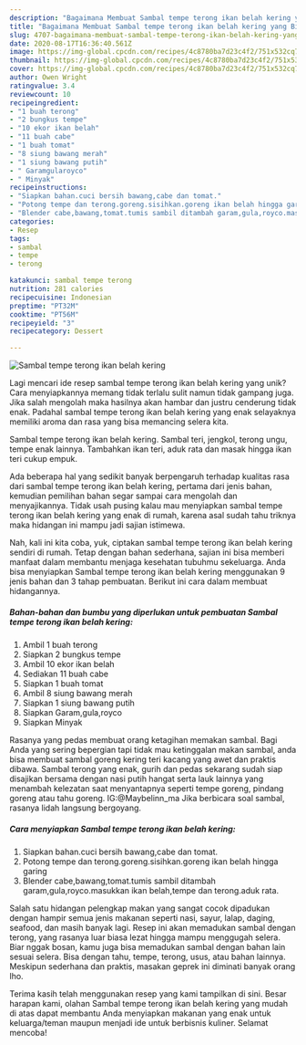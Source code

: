```yaml
---
description: "Bagaimana Membuat Sambal tempe terong ikan belah kering yang Bisa Manjain Lidah"
title: "Bagaimana Membuat Sambal tempe terong ikan belah kering yang Bisa Manjain Lidah"
slug: 4707-bagaimana-membuat-sambal-tempe-terong-ikan-belah-kering-yang-bisa-manjain-lidah
date: 2020-08-17T16:36:40.561Z
image: https://img-global.cpcdn.com/recipes/4c8780ba7d23c4f2/751x532cq70/sambal-tempe-terong-ikan-belah-kering-foto-resep-utama.jpg
thumbnail: https://img-global.cpcdn.com/recipes/4c8780ba7d23c4f2/751x532cq70/sambal-tempe-terong-ikan-belah-kering-foto-resep-utama.jpg
cover: https://img-global.cpcdn.com/recipes/4c8780ba7d23c4f2/751x532cq70/sambal-tempe-terong-ikan-belah-kering-foto-resep-utama.jpg
author: Owen Wright
ratingvalue: 3.4
reviewcount: 10
recipeingredient:
- "1 buah terong"
- "2 bungkus tempe"
- "10 ekor ikan belah"
- "11 buah cabe"
- "1 buah tomat"
- "8 siung bawang merah"
- "1 siung bawang putih"
- " Garamgularoyco"
- " Minyak"
recipeinstructions:
- "Siapkan bahan.cuci bersih bawang,cabe dan tomat."
- "Potong tempe dan terong.goreng.sisihkan.goreng ikan belah hingga garing"
- "Blender cabe,bawang,tomat.tumis sambil ditambah garam,gula,royco.masukkan ikan belah,tempe dan terong.aduk rata."
categories:
- Resep
tags:
- sambal
- tempe
- terong

katakunci: sambal tempe terong 
nutrition: 281 calories
recipecuisine: Indonesian
preptime: "PT32M"
cooktime: "PT56M"
recipeyield: "3"
recipecategory: Dessert

---
```



![Sambal tempe terong ikan belah kering](https://img-global.cpcdn.com/recipes/4c8780ba7d23c4f2/751x532cq70/sambal-tempe-terong-ikan-belah-kering-foto-resep-utama.jpg)

Lagi mencari ide resep sambal tempe terong ikan belah kering yang unik? Cara menyiapkannya memang tidak terlalu sulit namun tidak gampang juga. Jika salah mengolah maka hasilnya akan hambar dan justru cenderung tidak enak. Padahal sambal tempe terong ikan belah kering yang enak selayaknya memiliki aroma dan rasa yang bisa memancing selera kita.

Sambal tempe terong ikan belah kering. Sambal teri, jengkol, terong ungu, tempe enak lainnya. Tambahkan ikan teri, aduk rata dan masak hingga ikan teri cukup empuk.

Ada beberapa hal yang sedikit banyak berpengaruh terhadap kualitas rasa dari sambal tempe terong ikan belah kering, pertama dari jenis bahan, kemudian pemilihan bahan segar sampai cara mengolah dan menyajikannya. Tidak usah pusing kalau mau menyiapkan sambal tempe terong ikan belah kering yang enak di rumah, karena asal sudah tahu triknya maka hidangan ini mampu jadi sajian istimewa.


Nah, kali ini kita coba, yuk, ciptakan sambal tempe terong ikan belah kering sendiri di rumah. Tetap dengan bahan sederhana, sajian ini bisa memberi manfaat dalam membantu menjaga kesehatan tubuhmu sekeluarga. Anda bisa menyiapkan Sambal tempe terong ikan belah kering menggunakan 9 jenis bahan dan 3 tahap pembuatan. Berikut ini cara dalam membuat hidangannya.

<!--inarticleads1-->

##### Bahan-bahan dan bumbu yang diperlukan untuk pembuatan Sambal tempe terong ikan belah kering:

1. Ambil 1 buah terong
1. Siapkan 2 bungkus tempe
1. Ambil 10 ekor ikan belah
1. Sediakan 11 buah cabe
1. Siapkan 1 buah tomat
1. Ambil 8 siung bawang merah
1. Siapkan 1 siung bawang putih
1. Siapkan  Garam,gula,royco
1. Siapkan  Minyak


Rasanya yang pedas membuat orang ketagihan memakan sambal. Bagi Anda yang sering bepergian tapi tidak mau ketinggalan makan sambal, anda bisa membuat sambal goreng kering teri kacang yang awet dan praktis dibawa. Sambal terong yang enak, gurih dan pedas sekarang sudah siap disajikan bersama dengan nasi putih hangat serta lauk lainnya yang menambah kelezatan saat menyantapnya seperti tempe goreng, pindang goreng atau tahu goreng. IG:@Maybelinn_ma Jika berbicara soal sambal, rasanya lidah langsung bergoyang. 

<!--inarticleads2-->

##### Cara menyiapkan Sambal tempe terong ikan belah kering:

1. Siapkan bahan.cuci bersih bawang,cabe dan tomat.
1. Potong tempe dan terong.goreng.sisihkan.goreng ikan belah hingga garing
1. Blender cabe,bawang,tomat.tumis sambil ditambah garam,gula,royco.masukkan ikan belah,tempe dan terong.aduk rata.


Salah satu hidangan pelengkap makan yang sangat cocok dipadukan dengan hampir semua jenis makanan seperti nasi, sayur, lalap, daging, seafood, dan masih banyak lagi. Resep ini akan memadukan sambal dengan terong, yang rasanya luar biasa lezat hingga mampu menggugah selera. Biar nggak bosan, kamu juga bisa memadukan sambal dengan bahan lain sesuai selera. Bisa dengan tahu, tempe, terong, usus, atau bahan lainnya. Meskipun sederhana dan praktis, masakan geprek ini diminati banyak orang lho. 

Terima kasih telah menggunakan resep yang kami tampilkan di sini. Besar harapan kami, olahan Sambal tempe terong ikan belah kering yang mudah di atas dapat membantu Anda menyiapkan makanan yang enak untuk keluarga/teman maupun menjadi ide untuk berbisnis kuliner. Selamat mencoba!
